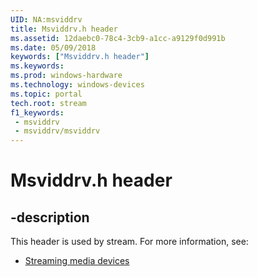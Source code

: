 ```yaml
---
UID: NA:msviddrv
title: Msviddrv.h header
ms.assetid: 12daebc0-78c4-3cb9-a1cc-a9129f0d991b
ms.date: 05/09/2018
keywords: ["Msviddrv.h header"]
ms.keywords: 
ms.prod: windows-hardware
ms.technology: windows-devices
ms.topic: portal
tech.root: stream
f1_keywords:
 - msviddrv
 - msviddrv/msviddrv
---
```


# Msviddrv.h header


## -description

This header is used by stream. For more information, see:

- [Streaming media devices](../_stream/index.md)


